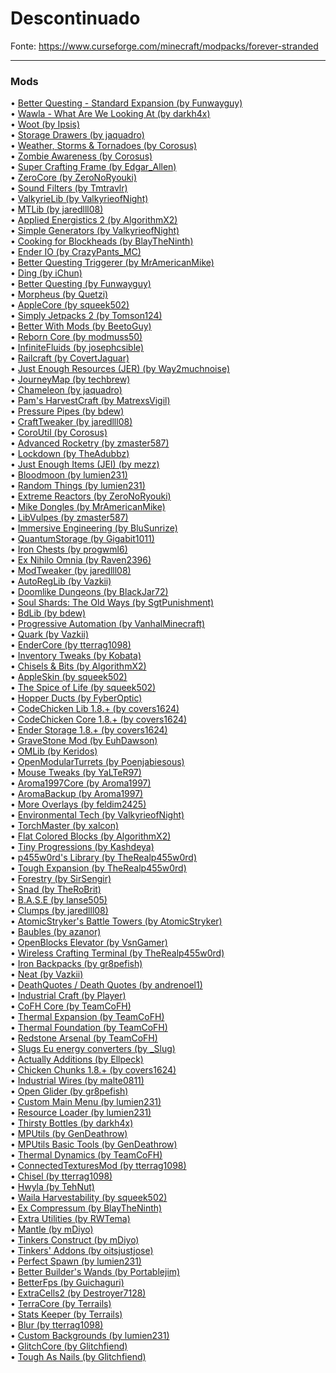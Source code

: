 # Descontinuado  
  
Fonte: https://www.curseforge.com/minecraft/modpacks/forever-stranded  
  
---  
  
### Mods  
  
• [Better Questing - Standard Expansion (by Funwayguy)](https://minecraft.curseforge.com/mc-mods/238857)  
• [Wawla - What Are We Looking At (by darkh4x)](https://minecraft.curseforge.com/mc-mods/224712)  
• [Woot (by Ipsis)](https://minecraft.curseforge.com/mc-mods/244049)  
• [Storage Drawers (by jaquadro)](https://minecraft.curseforge.com/mc-mods/223852)  
• [Weather, Storms & Tornadoes (by Corosus)](https://minecraft.curseforge.com/mc-mods/237746)  
• [Zombie Awareness (by Corosus)](https://minecraft.curseforge.com/mc-mods/237754)  
• [Super Crafting Frame (by Edgar_Allen)](https://minecraft.curseforge.com/mc-mods/73926 )  
• [ZeroCore (by ZeroNoRyouki)](https://minecraft.curseforge.com/mc-mods/247921)  
• [Sound Filters (by Tmtravlr)](https://minecraft.curseforge.com/mc-mods/222789)  
• [ValkyrieLib (by ValkyrieofNight)](https://minecraft.curseforge.com/mc-mods/245480)  
• [MTLib (by jaredlll08)](https://minecraft.curseforge.com/mc-mods/253211)  
• [Applied Energistics 2 (by AlgorithmX2)](https://minecraft.curseforge.com/mc-mods/223794)  
• [Simple Generators (by ValkyrieofNight)](https://minecraft.curseforge.com/mc-mods/246010)  
• [Cooking for Blockheads (by BlayTheNinth)](https://minecraft.curseforge.com/mc-mods/231484)  
• [Ender IO (by CrazyPants_MC)](https://minecraft.curseforge.com/mc-mods/64578 )  
• [Better Questing Triggerer (by MrAmericanMike)](https://minecraft.curseforge.com/mc-mods/250193)  
• [Ding (by iChun)](https://minecraft.curseforge.com/mc-mods/231275)  
• [Better Questing (by Funwayguy)](https://minecraft.curseforge.com/mc-mods/238856)  
• [Morpheus (by Quetzi)](https://minecraft.curseforge.com/mc-mods/69118 )  
• [AppleCore (by squeek502)](https://minecraft.curseforge.com/mc-mods/224472)  
• [Simply Jetpacks 2 (by Tomson124)](https://minecraft.curseforge.com/mc-mods/251792)  
• [Better With Mods (by BeetoGuy)](https://minecraft.curseforge.com/mc-mods/246760)  
• [Reborn Core (by modmuss50)](https://minecraft.curseforge.com/mc-mods/237903)  
• [InfiniteFluids (by josephcsible)](https://minecraft.curseforge.com/mc-mods/247286)  
• [Railcraft (by CovertJaguar)](https://minecraft.curseforge.com/mc-mods/51195 )  
• [Just Enough Resources (JER) (by Way2muchnoise)](https://minecraft.curseforge.com/mc-mods/240630)  
• [JourneyMap (by techbrew)](https://minecraft.curseforge.com/mc-mods/32274 )  
• [Chameleon (by jaquadro)](https://minecraft.curseforge.com/mc-mods/230497)  
• [Pam's HarvestCraft (by MatrexsVigil)](https://minecraft.curseforge.com/mc-mods/221857)  
• [Pressure Pipes (by bdew)](https://minecraft.curseforge.com/mc-mods/221214)  
• [CraftTweaker (by jaredlll08)](https://minecraft.curseforge.com/mc-mods/239197)  
• [CoroUtil (by Corosus)](https://minecraft.curseforge.com/mc-mods/237749)  
• [Advanced Rocketry (by zmaster587)](https://minecraft.curseforge.com/mc-mods/236542)  
• [Lockdown (by TheAdubbz)](https://minecraft.curseforge.com/mc-mods/244019)  
• [Just Enough Items (JEI) (by mezz)](https://minecraft.curseforge.com/mc-mods/238222)  
• [Bloodmoon (by lumien231)](https://minecraft.curseforge.com/mc-mods/226321)  
• [Random Things (by lumien231)](https://minecraft.curseforge.com/mc-mods/59816 )  
• [Extreme Reactors (by ZeroNoRyouki)](https://minecraft.curseforge.com/mc-mods/250277)  
• [Mike Dongles (by MrAmericanMike)](https://minecraft.curseforge.com/mc-mods/244466)  
• [LibVulpes (by zmaster587)](https://minecraft.curseforge.com/mc-mods/236541)  
• [Immersive Engineering (by BluSunrize)](https://minecraft.curseforge.com/mc-mods/231951)  
• [QuantumStorage (by Gigabit1011)](https://minecraft.curseforge.com/mc-mods/235121)  
• [Iron Chests (by progwml6)](https://minecraft.curseforge.com/mc-mods/228756)  
• [Ex Nihilo Omnia (by Raven2396)](https://minecraft.curseforge.com/mc-mods/250662)  
• [ModTweaker (by jaredlll08)](https://minecraft.curseforge.com/mc-mods/220954)  
• [AutoRegLib (by Vazkii)](https://minecraft.curseforge.com/mc-mods/250363)  
• [Doomlike Dungeons (by BlackJar72)](https://minecraft.curseforge.com/mc-mods/74246 )  
• [Soul Shards: The Old Ways (by SgtPunishment)](https://minecraft.curseforge.com/mc-mods/226958)  
• [BdLib (by bdew)](https://minecraft.curseforge.com/mc-mods/70496 )  
• [Progressive Automation (by VanhalMinecraft)](https://minecraft.curseforge.com/mc-mods/220606)  
• [Quark (by Vazkii)](https://minecraft.curseforge.com/mc-mods/243121)  
• [EnderCore (by tterrag1098)](https://minecraft.curseforge.com/mc-mods/231868)  
• [Inventory Tweaks (by Kobata)](https://minecraft.curseforge.com/mc-mods/223094)  
• [Chisels & Bits (by AlgorithmX2)](https://minecraft.curseforge.com/mc-mods/231095)  
• [AppleSkin (by squeek502)](https://minecraft.curseforge.com/mc-mods/248787)  
• [The Spice of Life (by squeek502)](https://minecraft.curseforge.com/mc-mods/220811)  
• [Hopper Ducts (by FyberOptic)](https://minecraft.curseforge.com/mc-mods/72210 )  
• [CodeChicken Lib 1.8.+ (by covers1624)](https://minecraft.curseforge.com/mc-mods/242818)  
• [CodeChicken Core 1.8.+ (by covers1624)](https://minecraft.curseforge.com/mc-mods/243822)  
• [Ender Storage 1.8.+ (by covers1624)](https://minecraft.curseforge.com/mc-mods/245174)  
• [GraveStone Mod (by EuhDawson)](https://minecraft.curseforge.com/mc-mods/238551)  
• [OMLib (by Keridos)](https://minecraft.curseforge.com/mc-mods/254334)  
• [OpenModularTurrets (by Poenjabiesous)](https://minecraft.curseforge.com/mc-mods/224663)  
• [Mouse Tweaks (by YaLTeR97)](https://minecraft.curseforge.com/mc-mods/60089 )  
• [Aroma1997Core (by Aroma1997)](https://minecraft.curseforge.com/mc-mods/223735)  
• [AromaBackup (by Aroma1997)](https://minecraft.curseforge.com/mc-mods/225658)  
• [More Overlays (by feldim2425)](https://minecraft.curseforge.com/mc-mods/243478)  
• [Environmental Tech (by ValkyrieofNight)](https://minecraft.curseforge.com/mc-mods/245453)  
• [TorchMaster (by xalcon)](https://minecraft.curseforge.com/mc-mods/254268)  
• [Flat Colored Blocks (by AlgorithmX2)](https://minecraft.curseforge.com/mc-mods/238590)  
• [Tiny Progressions (by Kashdeya)](https://minecraft.curseforge.com/mc-mods/250850)  
• [p455w0rd's Library (by TheRealp455w0rd)](https://minecraft.curseforge.com/mc-mods/255232)  
• [Tough Expansion (by TheRealp455w0rd)](https://minecraft.curseforge.com/mc-mods/257225)  
• [Forestry (by SirSengir)](https://minecraft.curseforge.com/mc-mods/59751 )  
• [Snad (by TheRoBrit)](https://minecraft.curseforge.com/mc-mods/241344)  
• [B.A.S.E (by lanse505)](https://minecraft.curseforge.com/mc-mods/246996)  
• [Clumps (by jaredlll08)](https://minecraft.curseforge.com/mc-mods/256717)  
• [AtomicStryker's Battle Towers (by AtomicStryker)](https://minecraft.curseforge.com/mc-mods/227877)  
• [Baubles (by azanor)](https://minecraft.curseforge.com/mc-mods/227083)  
• [OpenBlocks Elevator (by VsnGamer)](https://minecraft.curseforge.com/mc-mods/250832)  
• [Wireless Crafting Terminal (by TheRealp455w0rd)](https://minecraft.curseforge.com/mc-mods/244559)  
• [Iron Backpacks (by gr8pefish)](https://minecraft.curseforge.com/mc-mods/227049)  
• [Neat (by Vazkii)](https://minecraft.curseforge.com/mc-mods/238372)  
• [DeathQuotes / Death Quotes (by andrenoel1)](https://minecraft.curseforge.com/mc-mods/253947)  
• [Industrial Craft (by Player)](https://minecraft.curseforge.com/mc-mods/242638)  
• [CoFH Core (by TeamCoFH)](https://minecraft.curseforge.com/mc-mods/69162 )  
• [Thermal Expansion (by TeamCoFH)](https://minecraft.curseforge.com/mc-mods/69163 )  
• [Thermal Foundation (by TeamCoFH)](https://minecraft.curseforge.com/mc-mods/222880)  
• [Redstone Arsenal (by TeamCoFH)](https://minecraft.curseforge.com/mc-mods/70631 )  
• [Slugs Eu energy converters (by _Slug)](https://minecraft.curseforge.com/mc-mods/247872)  
• [Actually Additions (by Ellpeck)](https://minecraft.curseforge.com/mc-mods/228404)  
• [Chicken Chunks 1.8.+ (by covers1624)](https://minecraft.curseforge.com/mc-mods/243883)  
• [Industrial Wires (by malte0811)](https://minecraft.curseforge.com/mc-mods/251121)  
• [Open Glider (by gr8pefish)](https://minecraft.curseforge.com/mc-mods/252354)  
• [Custom Main Menu (by lumien231)](https://minecraft.curseforge.com/mc-mods/226406)  
• [Resource Loader (by lumien231)](https://minecraft.curseforge.com/mc-mods/226447)  
• [Thirsty Bottles (by darkh4x)](https://minecraft.curseforge.com/mc-mods/263498)  
• [MPUtils (by GenDeathrow)](https://minecraft.curseforge.com/mc-mods/244940)  
• [MPUtils Basic Tools (by GenDeathrow)](https://minecraft.curseforge.com/mc-mods/245889)  
• [Thermal Dynamics (by TeamCoFH)](https://minecraft.curseforge.com/mc-mods/227443)  
• [ConnectedTexturesMod (by tterrag1098)](https://minecraft.curseforge.com/mc-mods/267602)  
• [Chisel (by tterrag1098)](https://minecraft.curseforge.com/mc-mods/235279)  
• [Hwyla (by TehNut)](https://minecraft.curseforge.com/mc-mods/253449)  
• [Waila Harvestability (by squeek502)](https://minecraft.curseforge.com/mc-mods/79287 )  
• [Ex Compressum (by BlayTheNinth)](https://minecraft.curseforge.com/mc-mods/241967)  
• [Extra Utilities (by RWTema)](https://minecraft.curseforge.com/mc-mods/225561)  
• [Mantle (by mDiyo)](https://minecraft.curseforge.com/mc-mods/74924 )  
• [Tinkers Construct (by mDiyo)](https://minecraft.curseforge.com/mc-mods/74072 )  
• [Tinkers' Addons (by oitsjustjose)](https://minecraft.curseforge.com/mc-mods/245549)  
• [Perfect Spawn (by lumien231)](https://minecraft.curseforge.com/mc-mods/221418)  
• [Better Builder's Wands (by Portablejim)](https://minecraft.curseforge.com/mc-mods/238403)  
• [BetterFps (by Guichaguri)](https://minecraft.curseforge.com/mc-mods/229876)  
• [ExtraCells2 (by Destroyer7128)](https://minecraft.curseforge.com/mc-mods/229218)  
• [TerraCore (by Terrails)](https://minecraft.curseforge.com/mc-mods/272806)  
• [Stats Keeper (by Terrails)](https://minecraft.curseforge.com/mc-mods/258168)  
• [Blur (by tterrag1098)](https://minecraft.curseforge.com/mc-mods/268324)  
• [Custom Backgrounds (by lumien231)](https://minecraft.curseforge.com/mc-mods/225928)  
• [GlitchCore (by Glitchfiend)](https://minecraft.curseforge.com/mc-mods/285465)  
• [Tough As Nails (by Glitchfiend)](https://minecraft.curseforge.com/mc-mods/246391)  
